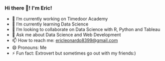 ### Hi there 👋! I'm Eric!

<!--
**ericleo8/ericleo8** is a ✨ _special_ ✨ repository because its `README.md` (this file) appears on your GitHub profile.
-->

- 🔭 I’m currently working on Timedoor Academy
- 🌱 I’m currently learning Data Science
- 👯 I’m looking to collaborate on Data Science with R, Python and Tableau
- 💬 Ask me about Data Science and Web Development
- 📫 How to reach me: ericleonardo8399@gmail.com
- 😄 Pronouns: Me
- ⚡ Fun fact: Extrovert but sometimes go out with my friends:)

